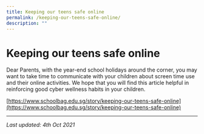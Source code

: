 ```yaml
---
title: Keeping our teens safe online
permalink: /keeping-our-teens-safe-online/
description: ""
---
```

Keeping our teens safe online
=============================

Dear Parents, with the year-end school holidays around the corner, you may want to take time to communicate with your children about screen time use and their online activities. We hope that you will find this article helpful in reinforcing good cyber wellness habits in your children.

[https://www.schoolbag.edu.sg/story/keeping-our-teens-safe-online](https://www.schoolbag.edu.sg/story/keeping-our-teens-safe-online)

----------

_Last updated: 4th Oct 2021_